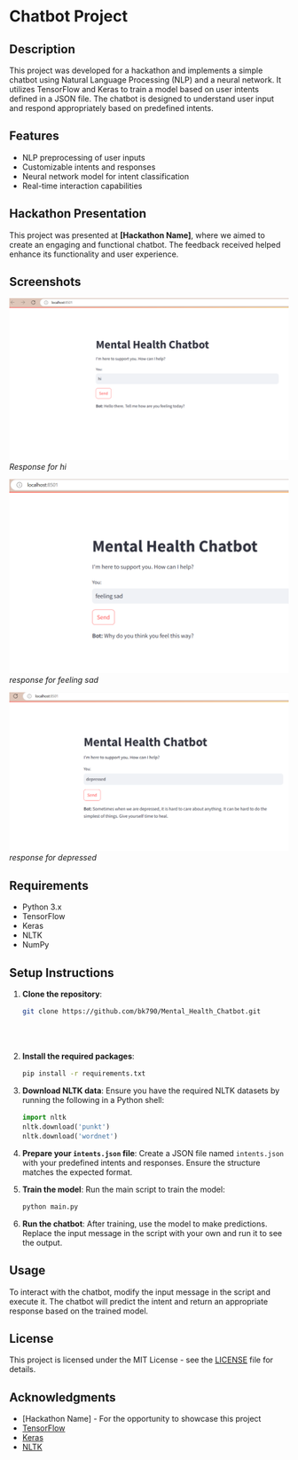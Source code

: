 # Chatbot Project

## Description
This project was developed for a hackathon and implements a simple chatbot using Natural Language Processing (NLP) and a neural network. It utilizes TensorFlow and Keras to train a model based on user intents defined in a JSON file. The chatbot is designed to understand user input and respond appropriately based on predefined intents.

## Features
- NLP preprocessing of user inputs
- Customizable intents and responses
- Neural network model for intent classification
- Real-time interaction capabilities

## Hackathon Presentation
This project was presented at **[Hackathon Name]**, where we aimed to create an engaging and functional chatbot. The feedback received helped enhance its functionality and user experience.

## Screenshots
![Screenshot 1](cb1.PNG)
*Response for hi*

![Screenshot 2](cb2.PNG)
*response for feeling sad*

![Screenshot 3](cb3.PNG)
*response for depressed*

## Requirements
- Python 3.x
- TensorFlow
- Keras
- NLTK
- NumPy

## Setup Instructions

1. **Clone the repository**:
   ```bash
   git clone https://github.com/bk790/Mental_Health_Chatbot.git
   




2. **Install the required packages**:
   ```bash
   pip install -r requirements.txt
   ```

3. **Download NLTK data**:
   Ensure you have the required NLTK datasets by running the following in a Python shell:
   ```python
   import nltk
   nltk.download('punkt')
   nltk.download('wordnet')
   ```

4. **Prepare your `intents.json` file**:
   Create a JSON file named `intents.json` with your predefined intents and responses. Ensure the structure matches the expected format.

5. **Train the model**:
   Run the main script to train the model:
   ```bash
   python main.py
   ```

6. **Run the chatbot**:
   After training, use the model to make predictions. Replace the input message in the script with your own and run it to see the output.

## Usage
To interact with the chatbot, modify the input message in the script and execute it. The chatbot will predict the intent and return an appropriate response based on the trained model.

## License
This project is licensed under the MIT License - see the [LICENSE](LICENSE) file for details.

## Acknowledgments
- [Hackathon Name] - For the opportunity to showcase this project
- [TensorFlow](https://www.tensorflow.org/)
- [Keras](https://keras.io/)
- [NLTK](https://www.nltk.org/)
```


